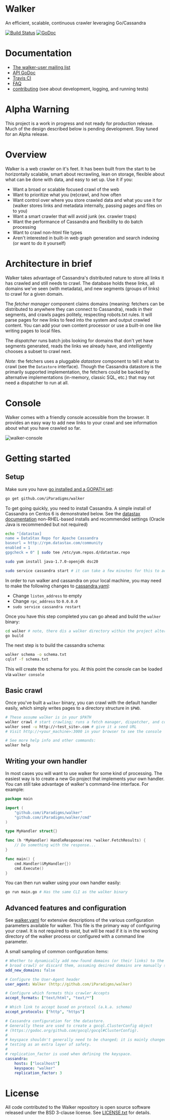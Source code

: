 Walker
======

An efficient, scalable, continuous crawler leveraging Go/Cassandra

[![Build Status](https://travis-ci.org/iParadigms/walker.svg?branch=master)](https://travis-ci.org/iParadigms/walker)
[![GoDoc](https://godoc.org/github.com/iParadigms/walker?status.svg)](https://godoc.org/github.com/iParadigms/walker)

# Documentation
- [The walker-user mailing list](https://groups.google.com/forum/#!forum/walker-user)
- [API GoDoc](http://godoc.org/github.com/iParadigms/walker)
- [Travis CI](https://travis-ci.org/iParadigms/walker)
- [FAQ](FAQ.md)
- [contributing](contributing.md) (see about development, logging, and running tests)

# Alpha Warning
This project is a work in progress and not ready for production release. Much of the design described below is pending development. Stay tuned for an Alpha release.

# Overview

Walker is a web crawler on it's feet. It has been built from the start to be horizontally scalable, smart about recrawling, lean on storage, flexible about what can be done with data, and easy to set up. Use it if you:
- Want a broad or scalable focused crawl of the web
- Want to prioritize what you (re)crawl, and how often
- Want control over where you store crawled data and what you use it for (walker stores links and metadata internally, passing pages and files on to you)
- Want a smart crawler that will avoid junk (ex. crawler traps)
- Want the performance of Cassandra and flexibility to do batch processing
- Want to crawl non-html file types
- Aren't interested in built-in web graph generation and search indexing (or want to do it yourself)

# Architecture in brief

Walker takes advantage of Cassandra's distributed nature to store all links it has crawled and still needs to crawl. The database holds these links, all domains we've seen (with metadata), and new segments (groups of links) to crawl for a given domain.

The *fetcher manager* component claims domains (meaning: fetchers can be distributed to anywhere they can connect to Cassandra), reads in their segments, and crawls pages politely, respecting robots.txt rules. It will parse pages for new links to feed into the system and output crawled content. You can add your own content processor or use a built-in one like writing pages to local files.

The *dispatcher* runs batch jobs looking for domains that don't yet have segments generated, reads the links we already have, and intelligently chooses a subset to crawl next.

_Note_: the fetchers uses a pluggable *datastore* component to tell it what to crawl (see the `Datastore` interface). Though the Cassandra datastore is the primarily supported implementation, the fetchers could be backed by alternative implementations (in-memory, classic SQL, etc.) that may not need a dispatcher to run at all.

# Console

Walker comes with a friendly console accessible from the browser. It provides an easy way to add new links to your crawl and see information about what you have crawled so far.

![walker-console](https://cloud.githubusercontent.com/assets/5198575/4909655/a0dbc666-6475-11e4-87e5-726502ed2fe7.png)

# Getting started

## Setup

Make sure you have [go installed and a GOPATH set](https://golang.org/doc/install):

```sh
go get github.com/iParadigms/walker
```

To get going quickly, you need to install Cassandra. A simple install of Cassandra on Centos 6 is demonstrated below. See the [datastax documentation](http://www.datastax.com/documentation/cassandra/2.0/cassandra/install/install_cassandraTOC.html) non-RHEL-based installs and recommended settings (Oracle Java is recommended but not required)

```sh
echo "[datastax]
name = DataStax Repo for Apache Cassandra
baseurl = http://rpm.datastax.com/community
enabled = 1
gpgcheck = 0" | sudo tee /etc/yum.repos.d/datastax.repo

sudo yum install java-1.7.0-openjdk dsc20

sudo service cassandra start # it can take a few minutes for this to actually start up
```

In order to run walker and cassandra on your local machine, you may need to make the following changes to [cassandra.yaml](http://www.datastax.com/documentation/cassandra/2.0/cassandra/configuration/configCassandra_yaml_r.html):
- Change `listen_address` to empty
- Change `rpc_address` to `0.0.0.0`
- `sudo service cassandra restart`

Once you have this step completed you can go ahead and build the `walker` binary:
```sh
cd walker # note, there dis a walker directory within the project alter directory e.g. walker/walker
go build
```

The next step is to build the cassandra schema:

```sh
walker schema -o schema.txt
cqlsf -f schema.txt
```

This will create the schema for you. At this point the console can be loaded via `walker console`


## Basic crawl

Once you've built a `walker` binary, you can crawl with the default handler easily, which simply writes pages to a directory structure in `$PWD`.

```sh
# These assume walker is in your $PATH
walker crawl # start crawling; runs a fetch manager, dispatcher, and console all-in-one
walker seed -u http://<test_site>.com # give it a seed URL
# Visit http://<your_machine>:3000 in your browser to see the console

# See more help info and other commands:
walker help
```

## Writing your own handler

In most cases you will want to use walker for some kind of processing. The easiest way is to create a new Go project that implements your own handler. You can still take advantage of walker's command-line interface. For example:

```go
package main

import (
	"github.com/iParadigms/walker"
	"github.com/iParadigms/walker/cmd"
)

type MyHandler struct{}

func (h *MyHandler) HandleResponse(res *walker.FetchResults) {
	// Do something with the response...
}

func main() {
	cmd.Handler(&MyHandler{})
	cmd.Execute()
}
```

You can then run walker using your own handler easily:

```sh
go run main.go # Has the same CLI as the walker binary
```

## Advanced features and configuration

See [walker.yaml](walker.yaml) for extensive descriptions of the various configuration parameters available for walker. This file is the primary way of configuring your crawl. It is not required to exist, but will be read if it is in the working directory of the walker process or configured with a command line parameter.

A small sampling of common configuration items:
```yaml
# Whether to dynamically add new-found domains (or their links) to the crawl (a
# broad crawl) or discard them, assuming desired domains are manually seeded.
add_new_domains: false

# Configure the User-Agent header
user_agent: Walker (http://github.com/iParadigms/walker)

# Configure which formats this crawler Accepts
accept_formats: ["text/html", "text/*"]

# Which link to accept based on protocol (a.k.a. schema)
accept_protocols: ["http", "https"]

# Cassandra configuration for the datastore.
# Generally these are used to create a gocql.ClusterConfig object
# (https://godoc.org/github.com/gocql/gocql#ClusterConfig).
#
# keyspace shouldn't generally need to be changed; it is mainly changed in
# testing as an extra layer of safety.
#
# replication_factor is used when defining the keyspace.
cassandra:
    hosts: ["localhost"]
    keyspace: "walker"
    replication_factor: 3
```

# License

All code contributed to the Walker repository is open source software released under the BSD 3-clause license. See [LICENSE.txt](LICENSE.txt) for details.
